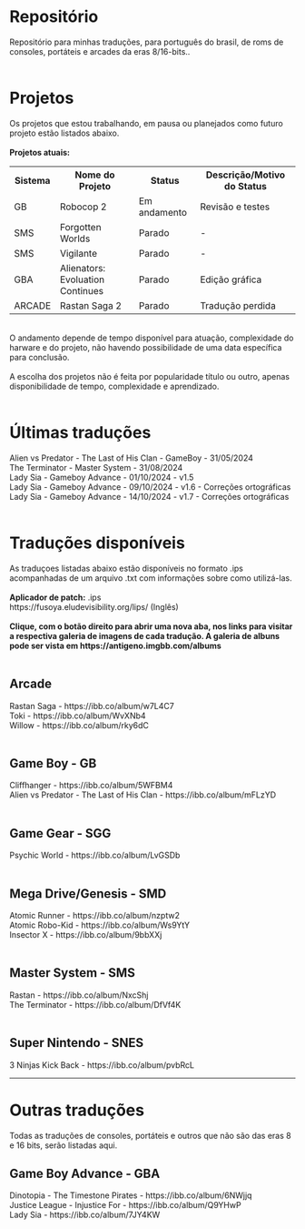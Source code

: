 # Repositório
Repositório para minhas traduções, para português do brasil, de roms de consoles, portáteis e arcades da eras 8/16-bits..
<br>
<br>
# Projetos
Os projetos que estou trabalhando, em pausa ou planejados como futuro projeto estão listados abaixo.
<br>
<br>
<b>Projetos atuais:</b>
<table>
  <tr>
    <th>Sistema</th>
    <th>Nome do Projeto</th>
    <th>Status</th>
    <th>Descrição/Motivo do Status</th>
  </tr>
  <tr>
    <td>GB</td>
    <td>Robocop 2</td>
    <td>Em andamento</td>
    <td>Revisão e testes</td>
  </tr>
    <tr>
    <td>SMS</td>
    <td>Forgotten Worlds</td>
    <td>Parado</td>
    <td>-</td>
  </tr>
  <tr>
    <td>SMS</td>
    <td>Vigilante</td>
    <td>Parado</td>
    <td>-</td>
  </tr>
  <tr>
    <td>GBA</td>
    <td>Alienators: Evoluation Continues</td>
    <td>Parado</td>
    <td>Edição gráfica</td>
  </tr>
    <tr>
    <td>ARCADE</td>
    <td>Rastan Saga 2</td>
    <td>Parado</td>
    <td>Tradução perdida</td>
  </tr>
</table>
<br>
O andamento depende de tempo disponível para atuação, complexidade do harware e do projeto, não havendo possibilidade de uma data específica para conclusão.
<br>
<br>
A escolha dos projetos não é feita por popularidade título ou outro, apenas disponibilidade de tempo, complexidade e aprendizado. 
<br>
<br>
<h1>Últimas traduções</h1>
Alien vs Predator - The Last of His Clan - GameBoy - 31/05/2024<br>
The Terminator - Master System - 31/08/2024<br>
Lady Sia - Gameboy Advance - 01/10/2024 - v1.5<br>
Lady Sia - Gameboy Advance - 09/10/2024 - v1.6 - Correções ortográficas <br>
Lady Sia - Gameboy Advance - 14/10/2024 - v1.7 - Correções ortográficas 
<br>
<br>
<h1>Traduções disponíveis</h1>
As traduçoes listadas abaixo estão disponíveis no formato .ips acompanhadas de um arquivo .txt com informações sobre como utilizá-las.<br>
<br>
<b>Aplicador de patch:</b> .ips
<br>
https://fusoya.eludevisibility.org/lips/ (Inglês)
<br>
<br>
<b>Clique, com o botão direito para abrir uma nova aba, nos links para visitar a respectiva galeria de imagens de cada tradução. A galeria de albuns pode ser vista em https://antigeno.imgbb.com/albums</b>
<br>
<br>
<h2>Arcade</h2>
Rastan Saga - https://ibb.co/album/w7L4C7 
<br>
Toki - https://ibb.co/album/WvXNb4
<br>
Willow - https://ibb.co/album/rky6dC
<br>
<br>
<h2>Game Boy - GB </h2>
Cliffhanger - https://ibb.co/album/5WFBM4
<br>
Alien vs Predator - The Last of His Clan - https://ibb.co/album/mFLzYD
<br>
<br>
<h2>Game Gear - SGG</h2>
Psychic World - https://ibb.co/album/LvGSDb
<br>
<br>
<h2>Mega Drive/Genesis - SMD</h2>
Atomic Runner - https://ibb.co/album/nzptw2<br>
Atomic Robo-Kid - https://ibb.co/album/Ws9YtY<br>
Insector X - https://ibb.co/album/9bbXXj
<br>
<br>
<h2>Master System - SMS</h2>
Rastan - https://ibb.co/album/NxcShj<br>
The Terminator - https://ibb.co/album/DfVf4K
<br>
<br>
<h2>Super Nintendo - SNES</h2>
3 Ninjas Kick Back - https://ibb.co/album/pvbRcL
<hr>
<h1>Outras traduções</h1>
Todas as traduções de consoles, portáteis e outros que não são das eras 8 e 16 bits, serão listadas aqui.
<h2>Game Boy Advance - GBA</h2>
Dinotopia - The Timestone Pirates - https://ibb.co/album/6NWjjq<br>
Justice League - Injustice For - https://ibb.co/album/Q9YHwP<br>
Lady Sia - https://ibb.co/album/7JY4KW
